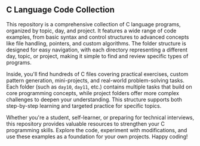 ## C Language Code Collection

This repository is a comprehensive collection of C language programs, organized by topic, day, and project. It features a wide range of code examples, from basic syntax and control structures to advanced concepts like file handling, pointers, and custom algorithms. The folder structure is designed for easy navigation, with each directory representing a different day, topic, or project, making it simple to find and review specific types of programs.

Inside, you'll find hundreds of C files covering practical exercises, custom pattern generation, mini-projects, and real-world problem-solving tasks. Each folder (such as `day10`, `day11`, etc.) contains multiple tasks that build on core programming concepts, while project folders offer more complex challenges to deepen your understanding. This structure supports both step-by-step learning and targeted practice for specific topics.

Whether you're a student, self-learner, or preparing for technical interviews, this repository provides valuable resources to strengthen your C programming skills. Explore the code, experiment with modifications, and use these examples as a foundation for your own projects. Happy coding!

